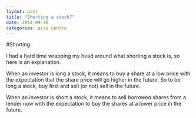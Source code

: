 ```yaml
---
layout: post
title: "Shorting a stock?"
date: 2014-09-10
categories: qiiq update
---
```


#Shorting

I had a hard time wrapping my head around what shorting a stock is, so here is an explanation.  

When an investor is long a stock, it means to buy a share at a low price with the expectation 
that the share price will go higher in the future. So to be long a stock, buy first and sell 
(or not) sell in the future. 

When an investor is short a stock, it means to sell *borrowed* shares from a lender now with the 
expectation to buy the shares at a lower price in the future.  
